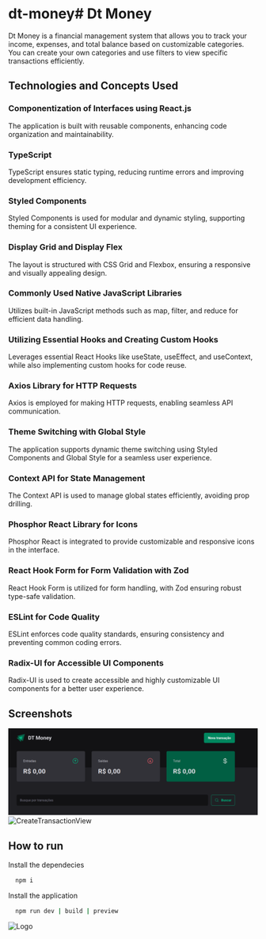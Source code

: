 # dt-money# Dt Money

Dt Money is a financial management system that allows you to track your income, expenses, and total balance based on customizable categories. You can create your own categories and use filters to view specific transactions efficiently.

## Technologies and Concepts Used

### Componentization of Interfaces using React.js
The application is built with reusable components, enhancing code organization and maintainability.

### TypeScript
TypeScript ensures static typing, reducing runtime errors and improving development efficiency.

### Styled Components
Styled Components is used for modular and dynamic styling, supporting theming for a consistent UI experience.

### Display Grid and Display Flex
The layout is structured with CSS Grid and Flexbox, ensuring a responsive and visually appealing design.

### Commonly Used Native JavaScript Libraries
Utilizes built-in JavaScript methods such as map, filter, and reduce for efficient data handling.

### Utilizing Essential Hooks and Creating Custom Hooks
Leverages essential React Hooks like useState, useEffect, and useContext, while also implementing custom hooks for code reuse.

### Axios Library for HTTP Requests
Axios is employed for making HTTP requests, enabling seamless API communication.

### Theme Switching with Global Style
The application supports dynamic theme switching using Styled Components and Global Style for a seamless user experience.

### Context API for State Management
The Context API is used to manage global states efficiently, avoiding prop drilling.

### Phosphor React Library for Icons
Phosphor React is integrated to provide customizable and responsive icons in the interface.

### React Hook Form for Form Validation with Zod
React Hook Form is utilized for form handling, with Zod ensuring robust type-safe validation.

### ESLint for Code Quality
ESLint enforces code quality standards, ensuring consistency and preventing common coding errors.

### Radix-UI for Accessible UI Components
Radix-UI is used to create accessible and highly customizable UI components for a better user experience.
## Screenshots

![HomeView](/src/assets/screenshots/home-view.png)
![CreateTransactionView](/src/assets/screenshots/create-transaction-view.png.png)

## How to run

Install the dependecies

```bash
  npm i
```
Install the application

```bash
  npm run dev | build | preview
```

![Logo](https://dev-to-uploads.s3.amazonaws.com/uploads/articles/th5xamgrr6se0x5ro4g6.png)
